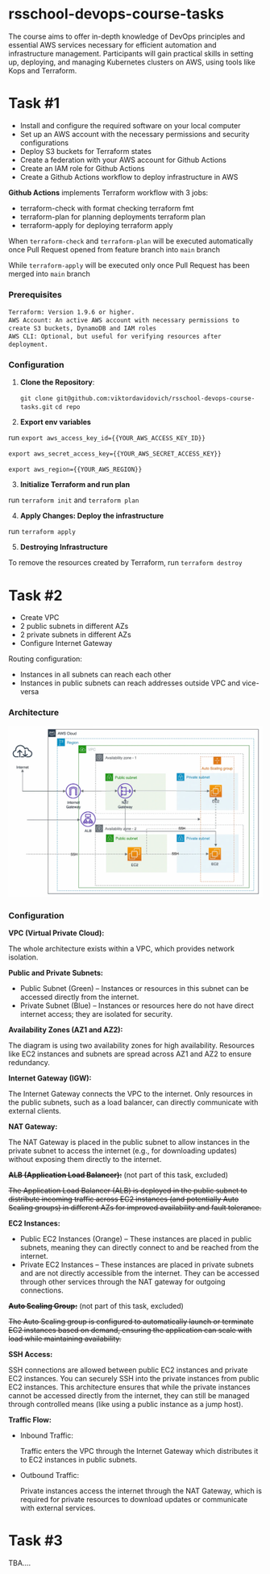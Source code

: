# rsschool-devops-course-tasks
The course aims to offer in-depth knowledge of DevOps principles and essential AWS services necessary for efficient automation and infrastructure management. Participants will gain practical skills in setting up, deploying, and managing Kubernetes clusters on AWS, using tools like Kops and Terraform.

# Task #1
  - Install and configure the required software on your local computer
  - Set up an AWS account with the necessary permissions and security configurations
  - Deploy S3 buckets for Terraform states
  - Create a federation with your AWS account for Github Actions
  - Create an IAM role for Github Actions
  - Create a Github Actions workflow to deploy infrastructure in AWS

**Github Actions** implements Terraform workflow with 3 jobs:
  - terraform-check with format checking terraform fmt
  - terraform-plan for planning deployments terraform plan
  - terraform-apply for deploying terraform apply

When ```terraform-check``` and ```terraform-plan``` will be executed automatically once Pull Request opened from feature branch into ```main``` branch

While ```terraform-apply``` will be executed only once Pull Request has been merged into ```main``` branch

### Prerequisites

    Terraform: Version 1.9.6 or higher.
    AWS Account: An active AWS account with necessary permissions to create S3 buckets, DynamoDB and IAM roles
    AWS CLI: Optional, but useful for verifying resources after deployment.

### Configuration

1. **Clone the Repository**:

   `git clone git@github.com:viktordavidovich/rsschool-devops-course-tasks.git`
   `cd repo`
   
2. **Export env variables**

run 
  `export aws_access_key_id={{YOUR_AWS_ACCESS_KEY_ID}}`
  
  `export aws_secret_access_key={{YOUR_AWS_SECRET_ACCESS_KEY}}`
  
  `export aws_region={{YOUR_AWS_REGION}}`
  
3. **Initialize Terraform and run plan**

run `terraform init` and `terraform plan`

4. **Apply Changes: Deploy the infrastructure**

run `terraform apply`

5. **Destroying Infrastructure**
   
To remove the resources created by Terraform, run `terraform destroy`

# Task #2

- Create VPC
- 2 public subnets in different AZs
- 2 private subnets in different AZs
- Configure Internet Gateway

Routing configuration:
- Instances in all subnets can reach each other
- Instances in public subnets can reach addresses outside VPC and vice-versa

### Architecture

![architecture.png](/task_2/architecture.png)

### Configuration

**VPC (Virtual Private Cloud):**

The whole architecture exists within a VPC, which provides network isolation.

**Public and Private Subnets:**

- Public Subnet (Green) – Instances or resources in this subnet can be accessed directly from the internet.
- Private Subnet (Blue) – Instances or resources here do not have direct internet access; they are isolated for security.

**Availability Zones (AZ1 and AZ2):**

   The diagram is using two availability zones for high availability. Resources like EC2 instances and subnets are spread across AZ1 and AZ2 to ensure redundancy.

**Internet Gateway (IGW):**

   The Internet Gateway connects the VPC to the internet. Only resources in the public subnets, such as a load balancer, can directly communicate with external clients.

**NAT Gateway:**

   The NAT Gateway is placed in the public subnet to allow instances in the private subnet to access the internet (e.g., for downloading updates) without exposing them directly to the internet.

~~**ALB (Application Load Balancer):**~~ (not part of this task, excluded)

   ~~The Application Load Balancer (ALB) is deployed in the public subnet to distribute incoming traffic across EC2 instances (and potentially Auto Scaling groups) in different AZs for improved availability and fault tolerance.~~

**EC2 Instances:**

- Public EC2 Instances (Orange) – These instances are placed in public subnets, meaning they can directly connect to and be reached from the internet.
- Private EC2 Instances – These instances are placed in private subnets and are not directly accessible from the internet. They can be accessed through other services through the NAT gateway for outgoing connections.

~~**Auto Scaling Group:**~~ (not part of this task, excluded)

   ~~The Auto Scaling group is configured to automatically launch or terminate EC2 instances based on demand, ensuring the application can scale with load while maintaining availability.~~

**SSH Access:**

   SSH connections are allowed between public EC2 instances and private EC2 instances. You can securely SSH into the private instances from public EC2 instances.
   This architecture ensures that while the private instances cannot be accessed directly from the internet, they can still be managed through controlled means (like using a public instance as a jump host).

**Traffic Flow:**
    
- Inbound Traffic:

    Traffic enters the VPC through the Internet Gateway which distributes it to EC2 instances in public subnets.
- Outbound Traffic:

    Private instances access the internet through the NAT Gateway, which is required for private resources to download updates or communicate with external services.

# Task #3

TBA....



  

  


